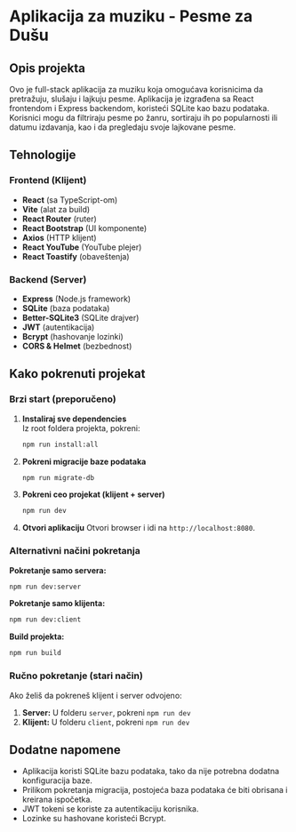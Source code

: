# Aplikacija za muziku - Pesme za Dušu

## Opis projekta

Ovo je full-stack aplikacija za muziku koja omogućava korisnicima da pretražuju, slušaju i lajkuju pesme. Aplikacija je izgrađena sa React frontendom i Express backendom, koristeći SQLite kao bazu podataka. Korisnici mogu da filtriraju pesme po žanru, sortiraju ih po popularnosti ili datumu izdavanja, kao i da pregledaju svoje lajkovane pesme.

## Tehnologije

### Frontend (Klijent)

- **React** (sa TypeScript-om)
- **Vite** (alat za build)
- **React Router** (ruter)
- **React Bootstrap** (UI komponente)
- **Axios** (HTTP klijent)
- **React YouTube** (YouTube plejer)
- **React Toastify** (obaveštenja)

### Backend (Server)

- **Express** (Node.js framework)
- **SQLite** (baza podataka)
- **Better-SQLite3** (SQLite drajver)
- **JWT** (autentikacija)
- **Bcrypt** (hashovanje lozinki)
- **CORS & Helmet** (bezbednost)

## Kako pokrenuti projekat

### Brzi start (preporučeno)

1. **Instaliraj sve dependencies**  
   Iz root foldera projekta, pokreni:
   ```bash
   npm run install:all
   ```

2. **Pokreni migracije baze podataka**  
   ```bash
   npm run migrate-db
   ```

3. **Pokreni ceo projekat (klijent + server)**  
   ```bash
   npm run dev
   ```

4. **Otvori aplikaciju**
   Otvori browser i idi na `http://localhost:8080`.

### Alternativni načini pokretanja

**Pokretanje samo servera:**
```bash
npm run dev:server
```

**Pokretanje samo klijenta:**
```bash
npm run dev:client
```

**Build projekta:**
```bash
npm run build
```

### Ručno pokretanje (stari način)

Ako želiš da pokreneš klijent i server odvojeno:

1. **Server:** U folderu `server`, pokreni `npm run dev`
2. **Klijent:** U folderu `client`, pokreni `npm run dev`

## Dodatne napomene

- Aplikacija koristi SQLite bazu podataka, tako da nije potrebna dodatna konfiguracija baze.
- Prilikom pokretanja migracija, postojeća baza podataka će biti obrisana i kreirana ispočetka.
- JWT tokeni se koriste za autentikaciju korisnika.
- Lozinke su hashovane koristeći Bcrypt.
